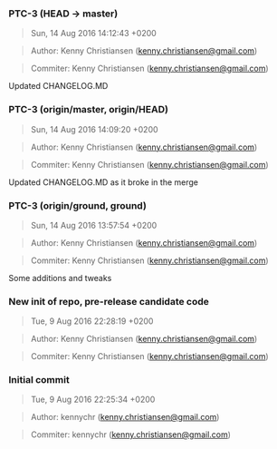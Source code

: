 ### PTC-3 (HEAD -> master)
>Sun, 14 Aug 2016 14:12:43 +0200

>Author: Kenny Christiansen (kenny.christiansen@gmail.com)

>Commiter: Kenny Christiansen (kenny.christiansen@gmail.com)

Updated CHANGELOG.MD



### PTC-3 (origin/master, origin/HEAD)
>Sun, 14 Aug 2016 14:09:20 +0200

>Author: Kenny Christiansen (kenny.christiansen@gmail.com)

>Commiter: Kenny Christiansen (kenny.christiansen@gmail.com)

Updated CHANGELOG.MD as it broke in the merge



### PTC-3 (origin/ground, ground)
>Sun, 14 Aug 2016 13:57:54 +0200

>Author: Kenny Christiansen (kenny.christiansen@gmail.com)

>Commiter: Kenny Christiansen (kenny.christiansen@gmail.com)

Some additions and tweaks



### New init of repo, pre-release candidate code
>Tue, 9 Aug 2016 22:28:19 +0200

>Author: Kenny Christiansen (kenny.christiansen@gmail.com)

>Commiter: Kenny Christiansen (kenny.christiansen@gmail.com)




### Initial commit
>Tue, 9 Aug 2016 22:25:34 +0200

>Author: kennychr (kenny.christiansen@gmail.com)

>Commiter: kennychr (kenny.christiansen@gmail.com)




